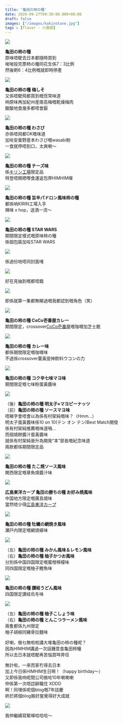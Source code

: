 ```yaml
---
title: '亀田の柿の種'
date: 2020-09-27T09:30:00.000+08:00
draft: false
images: ["/images/kakinotane.jpg"]
tags : [flavor - 小食部]
---
```




![](/images/kakinotane1.jpg)

**亀田の柿の種**  
原味唔駛去日本都隨時買到  
啱啱投完票柿の種同花生係7：3比例  
然後啲6：4比例嘅就即時停產  

![](/images/kakinotane2.jpg)

**亀田の柿の種 梅しそ**  
又係唔駛飛都買到嘅恆常味道  
响原味再加紀州産南高梅嘅乾燥梅肉  
酸酸地食幾多都唔會厭  

![](/images/kakinotane3.jpg)

**亀田の柿の種 わさび**  
亦係唔飛都OK嘅味道  
加咗安曇野産本わさび嘅wasabi粉  
一食就停唔到口，太爽喇～  

![](/images/kanagawa2d19.jpg)

**亀田の柿の種 チーズ味**  
係[キリン工場](https://hidie.net/kanagawa2d/)限定品  
特登唔開晒嚟食運返包畀HIMHIM㗎  

![](/images/kanagawakirin3.jpg)

**亀田の柿の種 旨辛パドロン風味柿の種**  
都係响KIRIN工場入手  
辣味 x hop，送酒一流～

![](/images/kakinotane4.jpg)

**亀田の柿の種 STAR WARS**  
期間限定樣式嘅原味柿の種  
係個包裝加咗STAR WARS  

![](/images/kakinotane5.jpg)

係過份地唔同封面啫  

![](/images/kakinotane6.jpg)

好在見抽到嘅都唔錯

![](/images/kakinotane7.jpg)

即係就算一集都無睇過嘅我都認到嘅角色（笑）

![](/images/kakinotane8.jpg)

**亀田の柿の種 CoCo壱番屋カレー**  
期間限定，crossover[CoCo壱番屋](https://hidie.net/cocoichiban/)嘅咖喱加芝士脆  

![](/images/kakinotane9.jpg)

**亀田の柿の種 カレー味**  
都係期間限定嘅咖喱味  
不過係crossover薑黃提神飲料ウコンの力  

![](/images/kakinotane10.jpg)

**亀田の柿の種 コク辛七味マヨ味**  
期間限定嘅七味粉蛋黃醬味  

![](/images/kakinotane11.jpg)

（後）**亀田の柿の種 明太子×マヨピーナッツ**  
（前）**亀田の柿の種 ソースマヨ味**  
唔睇字會唔會以為係有村架純嘅味？（Hmm...）  
明太子蛋黃醬味係10 on 10(テン オン テン)Best Match開發  
係有村架純推薦嘅味道喎...  
而個燒餅醬汁蛋黃醬味  
就係有村架純晉升為開発“本”部長嘅紀念味道  
兩款都係期間限定品  

![](/images/kakinotane12.jpg)

**亀田の柿の種 たこ焼ソース風味**  
関西限定嘅章魚燒醬汁味  

![](/images/hiroshima8d7n.jpg)

**広島東洋カープ 亀田の勝ちの種 お好み焼風味**  
中国地方限定嘅廣島燒味  
當然唔少得[広島東洋カープ](https://hidie.net/hiroshima2f/)   

![](/images/kakinotane13.jpg)

**亀田の柿の種 牡蠣の網焼き風味**  
瀬戸内限定嘅網燒蠔味  

![](/images/kakinotane14.jpg)

（左）**亀田の柿の種 みかん風味＆レモン風味**  
（右）**亀田の柿の種 柚子かつお風味**  
分別係中国四国限定嘅蜜柑檸檬味  
同四国限定嘅柚子鰹魚味  

![](/images/kakinotane15.jpg)

**亀田の柿の種 讃岐うどん風味**  
四国限定讃岐烏冬味  

![](/images/kakinotane16.jpg)

（左）**亀田の柿の種 柚子こしょう味**  
（右）**亀田の柿の種 とんこつラーメン風味**  
兩隻都係九州限定  
柚子胡椒同豬骨拉麵味  
  
  
  
好喇，做乜無啦啦講大堆亀田の柿の種呢？  
因為HIMHIM講過一次話鍾意食亀田柿種  
所以去日本就唔駛再苦惱買咩畀佢  
  
無計啦，一來而家冇得去日本   
加上今日係HIMHIM生日啊！（happy birthday～）    
又即係我响呢間公司做咗10年喇喇喇  
仲係第一次唔諗辭職住 XDDD  
啊！同埋係呢個blog嘅7年誌慶  
終於將個blog搬好屋覺得好大成就  

![](/images/kaguyahime023.jpg)

我仲繼續寫緊㗎哈哈哈～  
